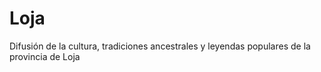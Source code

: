 # Loja
Difusión de la cultura, tradiciones ancestrales y leyendas populares de la provincia de Loja
